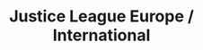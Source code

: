 ---
title: Justice League Europe / International
issue: 17A
issue_nr: 17
full_title: "The Extremist Vector, Part 3: On The Brink!"
subtitle: ""
story_arc: The Extremist Vector
crossover: ""
variant: ""
publisher: DC Comics
creators: 
  - J.M. DeMatteis
  - Keith Giffen
  - Gerard Jones
release_date: Aug 1990
release_year: 1990
genre:
  - Action
  - Adventure
  - Super-Heroes
format: Comic
pages: 32
signed_by: ""
price: 1
---